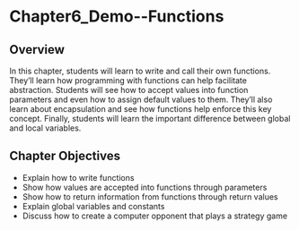# Chapter6_Demo--Functions


  
 
 ## Overview

In this chapter, students will learn to write and call their own functions. They’ll learn how programming with functions can help facilitate abstraction. Students will see how to accept values into function parameters and even how to assign default values to them.  They’ll also learn about encapsulation and see how functions help enforce this key concept. Finally, students will learn the important difference between global and local variables.

## Chapter Objectives

- Explain how to write functions
- Show how values are accepted into functions through parameters
- Show how to return information from functions through return values
- Explain global variables and constants
- Discuss how to create a computer opponent that plays a strategy game
